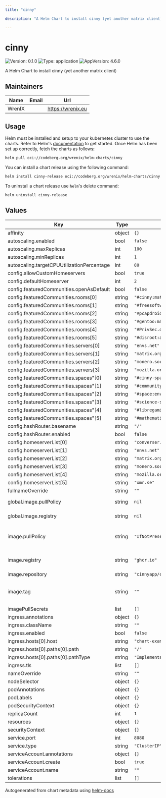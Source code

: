 ```yaml
---
title: "cinny"

description: "A Helm Chart to install cinny (yet another matrix client)"

---
```


# cinny

![Version: 0.1.0](https://img.shields.io/badge/Version-0.1.0-informational?style=flat-square) ![Type: application](https://img.shields.io/badge/Type-application-informational?style=flat-square) ![AppVersion: 4.6.0](https://img.shields.io/badge/AppVersion-4.6.0-informational?style=flat-square)

A Helm Chart to install cinny (yet another matrix client)

## Maintainers

| Name | Email | Url |
| ---- | ------ | --- |
| WrenIX |  | <https://wrenix.eu> |

## Usage

Helm must be installed and setup to your kubernetes cluster to use the charts.
Refer to Helm's [documentation](https://helm.sh/docs) to get started.
Once Helm has been set up correctly, fetch the charts as follows:

```bash
helm pull oci://codeberg.org/wrenix/helm-charts/cinny
```

You can install a chart release using the following command:

```bash
helm install cinny-release oci://codeberg.org/wrenix/helm-charts/cinny --values values.yaml
```

To uninstall a chart release use `helm`'s delete command:

```bash
helm uninstall cinny-release
```

## Values

| Key | Type | Default | Description |
|-----|------|---------|-------------|
| affinity | object | `{}` |  |
| autoscaling.enabled | bool | `false` |  |
| autoscaling.maxReplicas | int | `100` |  |
| autoscaling.minReplicas | int | `1` |  |
| autoscaling.targetCPUUtilizationPercentage | int | `80` |  |
| config.allowCustomHomeservers | bool | `true` |  |
| config.defaultHomeserver | int | `2` |  |
| config.featuredCommunities.openAsDefault | bool | `false` |  |
| config.featuredCommunities.rooms[0] | string | `"#cinny:matrix.org"` |  |
| config.featuredCommunities.rooms[1] | string | `"#freesoftware:matrix.org"` |  |
| config.featuredCommunities.rooms[2] | string | `"#pcapdroid:matrix.org"` |  |
| config.featuredCommunities.rooms[3] | string | `"#gentoo:matrix.org"` |  |
| config.featuredCommunities.rooms[4] | string | `"#PrivSec.dev:arcticfoxes.net"` |  |
| config.featuredCommunities.rooms[5] | string | `"#disroot:aria-net.org"` |  |
| config.featuredCommunities.servers[0] | string | `"envs.net"` |  |
| config.featuredCommunities.servers[1] | string | `"matrix.org"` |  |
| config.featuredCommunities.servers[2] | string | `"monero.social"` |  |
| config.featuredCommunities.servers[3] | string | `"mozilla.org"` |  |
| config.featuredCommunities.spaces"[0] | string | `"#cinny-space:matrix.org"` |  |
| config.featuredCommunities.spaces"[1] | string | `"#community:matrix.org"` |  |
| config.featuredCommunities.spaces"[2] | string | `"#space:envs.net"` |  |
| config.featuredCommunities.spaces"[3] | string | `"#science-space:matrix.org"` |  |
| config.featuredCommunities.spaces"[4] | string | `"#libregaming-games:tchncs.de"` |  |
| config.featuredCommunities.spaces"[5] | string | `"#mathematics-on:matrix.org"` |  |
| config.hashRouter.basename | string | `"/"` |  |
| config.hashRouter.enabled | bool | `false` |  |
| config.homeserverList[0] | string | `"converser.eu"` |  |
| config.homeserverList[1] | string | `"envs.net"` |  |
| config.homeserverList[2] | string | `"matrix.org"` |  |
| config.homeserverList[3] | string | `"monero.social"` |  |
| config.homeserverList[4] | string | `"mozilla.org"` |  |
| config.homeserverList[5] | string | `"xmr.se"` |  |
| fullnameOverride | string | `""` |  |
| global.image.pullPolicy | string | `nil` | if set it will overwrite all pullPolicy |
| global.image.registry | string | `nil` | if set it will overwrite all registry entries |
| image.pullPolicy | string | `"IfNotPresent"` | This sets the pull policy for images. (could be overwritten by global.image.pullPolicy) |
| image.registry | string | `"ghcr.io"` | image registry (could be overwritten by global.image.registry) |
| image.repository | string | `"cinnyapp/cinny"` | image repository |
| image.tag | string | `""` | image tag - Overrides the image tag whose default is the chart appVersion. |
| imagePullSecrets | list | `[]` |  |
| ingress.annotations | object | `{}` |  |
| ingress.className | string | `""` |  |
| ingress.enabled | bool | `false` |  |
| ingress.hosts[0].host | string | `"chart-example.local"` |  |
| ingress.hosts[0].paths[0].path | string | `"/"` |  |
| ingress.hosts[0].paths[0].pathType | string | `"ImplementationSpecific"` |  |
| ingress.tls | list | `[]` |  |
| nameOverride | string | `""` |  |
| nodeSelector | object | `{}` |  |
| podAnnotations | object | `{}` |  |
| podLabels | object | `{}` |  |
| podSecurityContext | object | `{}` |  |
| replicaCount | int | `1` | replicas |
| resources | object | `{}` |  |
| securityContext | object | `{}` |  |
| service.port | int | `8080` |  |
| service.type | string | `"ClusterIP"` |  |
| serviceAccount.annotations | object | `{}` |  |
| serviceAccount.create | bool | `true` |  |
| serviceAccount.name | string | `""` |  |
| tolerations | list | `[]` |  |

Autogenerated from chart metadata using [helm-docs](https://github.com/norwoodj/helm-docs)
